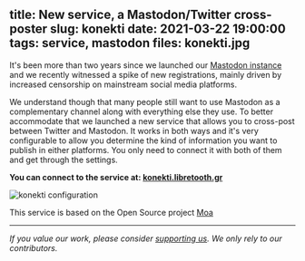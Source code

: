 title: New service, a Mastodon/Twitter cross-poster
slug: konekti
date: 2021-03-22 19:00:00
tags: service, mastodon
files: konekti.jpg
---

It's been more than two years since we launched our [Mastodon instance](https://libretooth.gr/) and we recently witnessed a spike of new registrations, mainly driven by increased censorship on mainstream social media platforms.

We understand though that many people still want to use Mastodon as a complementary channel along with everything else they use. To better accommodate that we launched a new service that allows you to cross-post between Twitter and Mastodon. It works in both ways and it's very configurable to allow you determine the kind of information you want to publish in either platforms. You only need to connect it with both of them and get through the settings.

**You can connect to the service at: [konekti.libretooth.gr](https://konekti.libretooth.gr/)**

![konekti configuration](konekti.jpg)

This service is based on the Open Source project [Moa](https://github.com/FedStoa/moa)

<hr>

*If you value our work, please consider [supporting us](https://opencollective.com/libreops/). We only rely to our contributors.*
